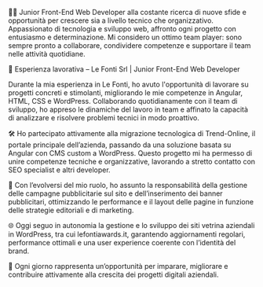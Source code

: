 👨‍💻 Junior Front-End Web Developer alla costante ricerca di nuove sfide e opportunità per crescere sia a livello tecnico che organizzativo. Appassionato di tecnologia e sviluppo web, affronto ogni progetto con entusiasmo e determinazione. Mi considero un ottimo team player: sono sempre pronto a collaborare, condividere competenze e supportare il team nelle attività quotidiane.

💼 Esperienza lavorativa – Le Fonti Srl | Junior Front-End Web Developer

Durante la mia esperienza in Le Fonti, ho avuto l'opportunità di lavorare su progetti concreti e stimolanti, migliorando le mie competenze in Angular, HTML, CSS e WordPress. Collaborando quotidianamente con il team di sviluppo, ho appreso le dinamiche del lavoro in team e affinato la capacità di analizzare e risolvere problemi tecnici in modo proattivo.

🛠️ Ho partecipato attivamente alla migrazione tecnologica di Trend-Online, il portale principale dell’azienda, passando da una soluzione basata su Angular con CMS custom a WordPress. Questo progetto mi ha permesso di unire competenze tecniche e organizzative, lavorando a stretto contatto con SEO specialist e altri developer.

📢 Con l’evolversi del mio ruolo, ho assunto la responsabilità della gestione delle campagne pubblicitarie sul sito e dell’inserimento dei banner pubblicitari, ottimizzando le performance e il layout delle pagine in funzione delle strategie editoriali e di marketing.

🌐 Oggi seguo in autonomia la gestione e lo sviluppo dei siti vetrina aziendali in WordPress, tra cui lefontiawards.it, garantendo aggiornamenti regolari, performance ottimali e una user experience coerente con l’identità del brand.

🚀 Ogni giorno rappresenta un’opportunità per imparare, migliorare e contribuire attivamente alla crescita dei progetti digitali aziendali.
